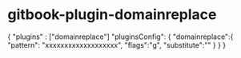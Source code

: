 # gitbook-plugin-domainreplace

{
    "plugins" : ["domainreplace"]
    "pluginsConfig": {
        "domainreplace":{
        "pattern": "xxxxxxxxxxxxxxxxxxx",
        "flags":"g",
        "substitute":""
      }
    }
}
